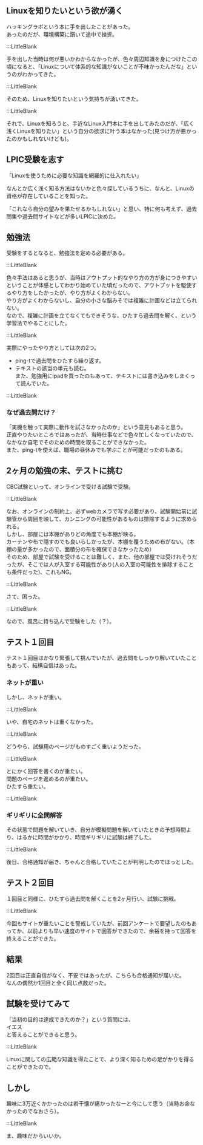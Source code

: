 ## Linuxを知りたいという欲が湧く    

ハッキングラボという本に手を出したことがあった。  
あったのだが、環境構築に躓いて途中で挫折。  

:::LittleBlank  

手を出した当時は何が悪いかわからなかったが、色々周辺知識を身につけたこの頃になると、「Linuxについて体系的な知識がないことが不味かったんだな」というのがわかってきた。  

:::LittleBlank  

そのため、Linuxを知りたいという気持ちが湧いてきた。  

:::LittleBlank  

それで、Linuxを知ろうと、手近なLinux入門本に手を出してみたのだが、「広く浅くLinuxを知りたい」という自分の欲求に叶う本はなかった(見つけ方が悪かったのかもしれないけども)。  

## LPIC受験を志す     

「Linuxを使うために必要な知識を網羅的に仕入れたい」  

なんとか広く浅く知る方法はないかと色々探しているうちに、なんと、Linuxの資格が存在していることを知った。  

「これなら自分の望みを果たせるかもしれない」と思い、特に何も考えず、過去問集や過去問サイトなどが多いLPICに決めた。  

## 勉強法  

受験をするとなると、勉強法を定める必要がある。  

:::LittleBlank  

色々手法はあると思うが、当時はアウトプット的なやり方の方が身につきやすいということが体感としてわかり始めていた頃だったので、アウトプットを駆使するやり方をしたかったが、やり方がよくわからない。  
やり方がよくわからないし、自分の小さな脳みそでは複雑に計画などは立てられない。  
なので、複雑に計画を立てなくてもできそうな、ひたすら過去問を解く、という学習法でやることにした。  

:::LittleBlank  

実際にやったやり方としては次の2つ。  
- ping-tで過去問をひたすら繰り返す。  
- テキストの該当の単元も読む。  
また、勉強用にipadを買ったのもあって、テキストには書き込みをしまくって読んでいた。  

:::LittleBlank  

### なぜ過去問だけ？  

「実機を触って実際に動作を試さなかったのか」という意見もあると思う。  
正直やりたいところではあったが、当時仕事などで色々忙しくなっていたので、なかなか自宅でそのための時間を取ることができなかった。  
また、ping-tを使えば、職場の昼休みでも学ぶことが可能だったのもある。  

## 2ヶ月の勉強の末、テストに挑む  

CBC試験といって、オンラインで受ける試験で受験。  

:::LittleBlank  

なお、オンラインの制約上、必ずwebカメラで写す必要があり、試験開始前に試験管から周囲を映して、カンニングの可能性があるものは排除するように求められる。  
しかし、部屋には本棚がありどの角度でも本棚が映る。  
カーテンや布で隠すのでも良いらしかったが、本棚を覆うための布がない。（本棚の量が多かったので、面積分の布を確保できなかったため）  
そのため、部屋で試験を受けることは難しく、また、他の部屋では受けれそうだったが、そこでは人が入室する可能性があり(人の入室の可能性を排除することも条件だった)、これもNG。  

:::LittleBlank  

さて、困った。  

:::LittleBlank  

なので、風呂に持ち込んで受験をした（？）。  

## テスト１回目  

テスト１回目はかなり緊張して挑んでいたが、過去問をしっかり解いていたこともあって、結構自信はあった。  

### ネットが重い  

しかし、ネットが重い。  

:::LittleBlank  

いや、自宅のネットは重くなかった。  

:::LittleBlank  

どうやら、試験用のページがものすごく重いようだった。  

:::LittleBlank  

とにかく回答を書くのが重たい。  
問題のページを進めるのが重たい。  
ひたすら重たい。  

:::LittleBlank  

### ギリギリに全問解答  

その状態で問題を解いていき、自分が模擬問題を解いていたときの予想時間より、はるかに時間がかかり、時間ギリギリに試験は終了した。  

:::LittleBlank  

後日、合格通知が届き、ちゃんと合格していたことが判明したのでほっとした。  

## テスト２回目  

１回目と同様に、ひたすら過去問を解くことを2ヶ月行い、試験に挑戦。  

:::LittleBlank  

今回もサイトが重たいことを警戒していたが、前回アンケートで要望したのもあってか、以前よりも早い速度のサイトで回答ができたので、余裕を持って回答を終えることができた。  

## 結果  

2回目は正直自信がなく、不安ではあったが、こちらも合格通知が届いた。  
なんの偶然か1回目と全く同じ点数だった。  

## 試験を受けてみて  

「当初の目的は達成できたのか？」という質問には、  
イエス  
と答えることができると思う。  

:::LittleBlank  

Linuxに関しての広範な知識を得たことで、より深く知るための足がかりを得ることができたので。  

## しかし  

趣味に3万近くかかったのは若干懐が痛かったなーと今にして思う（当時お金なかったのでなおさら）。  

:::LittleBlank  

ま、趣味だからいいか。  

